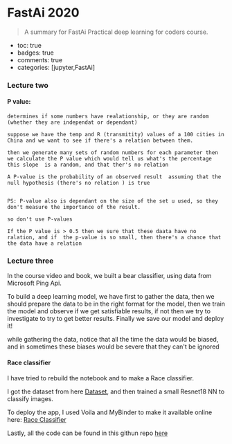 # 

# FastAi 2020
> A summary for FastAi Practical deep learning for coders course.

- toc: true 
- badges: true
- comments: true
- categories: [jupyter,FastAi]


### Lecture two




#### P value:
    determines if some numbers have realationship, or they are random (whether they are independat or dependant)
    
    suppose we have the temp and R (transmitity) values of a 100 cities in China and we want to see if there's a relation between them.
    
    then we generate many sets of random numbers for each parameter then we calculate the P value which would tell us what's the percentage this slope  is a random, and that ther's no relation
    
    A P-value is the probability of an observed result  assuming that the null hypothesis (there's no relation ) is true
    
    
    PS: P-value also is dependant on the size of the set u used, so they don't measure the importance of the result. 
    
    so don't use P-values
    
    If the P value is > 0.5 then we sure that these daata have no ralation, and if  the p-value is so small, then there's a chance that the data have a relation 

### Lecture three

In the course video and book, we built a bear classifier, using data from Microsoft Ping Api.

To build a deep learning model, we have first to gather the data, then we should prepare the data to be in the right format for the model, then we train the model and observe if we get satisfiable results, if not then we try to investigate to try to get better results. Finally we save our model and deploy it!

while gathering the data, notice that all the time the data would be biased, and in sometimes these biases would be severe that they can't be ignored 

#### Race classifier 

I have tried to rebuild the notebook and to make a Race classifier.

I got the dataset from here [Dataset](https://github.com/joojs/fairface), and then trained a small Resnet18 NN to classify images.

To deploy the app, I used Voila and MyBinder to make it available online here: [Race Classifier](https://hub.gke2.mybinder.org/user/bodasadalla98-fastai-c1-5e6j4ci5/voila/render/Race-classifier-voila.ipynb?token=RidonxHPRQmBgjyAy4RZKg)

Lastly, all the code can be found in this githun repo [here](https://github.com/BodaSadalla98/FastAi-C1/tree/main/Race-classifier)


```python

```

